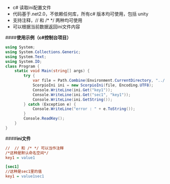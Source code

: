 * c# 读取ini配置文件
* 代码基于.net2.0，不依赖任何库，所有c# 版本均可使用，包括 unity
* 支持注释，// 和 /\* */ 两种均可使用
* 可以根据当前数据返回ini文件内容

####**使用示例（c#控制台项目）**

```csharp
using System;
using System.Collections.Generic;
using System.Text;
using System.IO;
class Program {
    static void Main(string[] args) {
        try {
            var file = Path.Combine(Environment.CurrentDirectory, "../../../sample.ini");
            ScorpioIni ini = new ScorpioIni(file, Encoding.UTF8);
            Console.WriteLine(ini.Get("key1"));
            Console.WriteLine(ini.Get("sec1", "key1"));
            Console.WriteLine(ini.GetString());
        } catch (Exception e) {
            Console.WriteLine("error : " + e.ToString());
        }
        Console.ReadKey();
    }
}
```
####**ini文件**

```ini
//  // 和 /* */ 可以当作注释
/*这种是默认命名空间*/
key1 = value1

[sec1]
//这种是sec1里的值
key1 = value1sec1

```